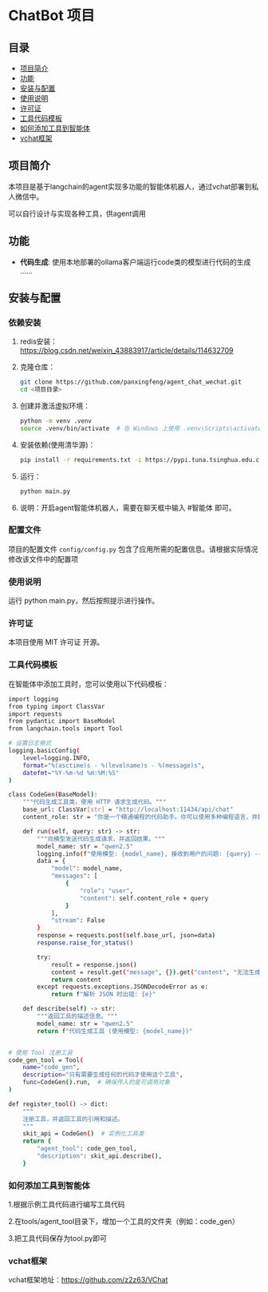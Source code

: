 # ChatBot 项目


## 目录

- [项目简介](#项目简介)
- [功能](#功能)
- [安装与配置](#安装与配置)
- [使用说明](#使用说明)
- [许可证](#许可证)
- [工具代码模板](#工具代码模板)
- [如何添加工具到智能体](#如何添加工具到智能体)
- [vchat框架](#vchat框架)

## 项目简介

本项目是基于langchain的agent实现多功能的智能体机器人，通过vchat部署到私人微信中。

可以自行设计与实现各种工具，供agent调用

## 功能

- **代码生成**: 使用本地部署的ollama客户端运行code类的模型进行代码的生成
......

## 安装与配置

### 依赖安装

1. redis安装：https://blog.csdn.net/weixin_43883917/article/details/114632709

2. 克隆仓库：
    ```bash
    git clone https://github.com/panxingfeng/agent_chat_wechat.git
    cd <项目目录>
    ```

3. 创建并激活虚拟环境：
    ```bash
    python -m venv .venv
    source .venv/bin/activate  # 在 Windows 上使用 .venv\Scripts\activate
    ```

4. 安装依赖(使用清华源)：
    ```bash
    pip install -r requirements.txt -i https://pypi.tuna.tsinghua.edu.cn/simple/
    ```

5. 运行：
    ```bash
    python main.py
    ```
6. 说明：开启agent智能体机器人，需要在聊天框中输入  #智能体  即可。
### 配置文件

项目的配置文件 `config/config.py` 包含了应用所需的配置信息。请根据实际情况修改该文件中的配置项


### 使用说明
运行 python main.py，然后按照提示进行操作。

### 许可证
本项目使用 MIT 许可证 开源。

### 工具代码模板
在智能体中添加工具时，您可以使用以下代码模板：
```bash
import logging
from typing import ClassVar
import requests
from pydantic import BaseModel
from langchain.tools import Tool

# 设置日志格式
logging.basicConfig(
    level=logging.INFO,
    format="%(asctime)s - %(levelname)s - %(message)s",
    datefmt="%Y-%m-%d %H:%M:%S"
)

class CodeGen(BaseModel):
    """代码生成工具类，使用 HTTP 请求生成代码。"""
    base_url: ClassVar[str] = "http://localhost:11434/api/chat"
    content_role: str = "你是一个精通编程的代码助手。你可以使用多种编程语言，并能够根据用户的需求编写代码。这是客户的需求："

    def run(self, query: str) -> str:
        """向模型发送代码生成请求，并返回结果。"""
        model_name: str = "qwen2.5"
        logging.info(f"使用模型: {model_name}, 接收到用户的问题: {query} ----> 代码生成")
        data = {
            "model": model_name,
            "messages": [
                {
                    "role": "user",
                    "content": self.content_role + query
                }
            ],
            "stream": False
        }
        response = requests.post(self.base_url, json=data)
        response.raise_for_status()

        try:
            result = response.json()
            content = result.get("message", {}).get("content", "无法生成代码，请检查输入。")
            return content
        except requests.exceptions.JSONDecodeError as e:
            return f"解析 JSON 时出错: {e}"

    def describe(self) -> str:
        """返回工具的描述信息。"""
        model_name: str = "qwen2.5"
        return f"代码生成工具 (使用模型: {model_name})"


# 使用 Tool 注册工具
code_gen_tool = Tool(
    name="code_gen",
    description="只有需要生成任何的代码才使用这个工具",
    func=CodeGen().run,  # 确保传入的是可调用对象
)

def register_tool() -> dict:
    """
    注册工具，并返回工具的引用和描述。
    """
    skit_api = CodeGen()  # 实例化工具类
    return {
        "agent_tool": code_gen_tool,
        "description": skit_api.describe(),
    }


   ```

### 如何添加工具到智能体
1.根据示例工具代码进行编写工具代码

2.在tools/agent_tool目录下，增加一个工具的文件夹（例如：code_gen）

3.把工具代码保存为tool.py即可

### vchat框架
vchat框架地址：https://github.com/z2z63/VChat
